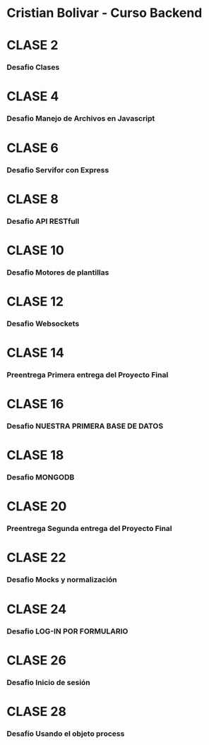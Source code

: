 # Cristian Bolivar - Curso Backend

# CLASE 2

### Desafio Clases

# CLASE 4

### Desafio Manejo de Archivos en Javascript

# CLASE 6

### Desafio Servifor con Express

# CLASE 8

### Desafio API RESTfull

# CLASE 10

### Desafio Motores de plantillas

# CLASE 12

### Desafio Websockets

# CLASE 14

### Preentrega Primera entrega del Proyecto Final

# CLASE 16

### Desafio NUESTRA PRIMERA BASE DE DATOS

# CLASE 18

### Desafio MONGODB

# CLASE 20

### Preentrega Segunda entrega del Proyecto Final

# CLASE 22

### Desafio Mocks y normalización

# CLASE 24

### Desafio LOG-IN POR FORMULARIO

# CLASE 26

### Desafio Inicio de sesión

# CLASE 28

### Desafío Usando el objeto process

